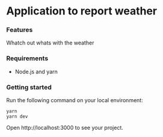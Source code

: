 # Application to report weather 


### Features

Whatch out whats with the weather 

### Requirements

- Node.js and yarn

### Getting started

Run the following command on your local environment:


```
yarn
yarn dev
```

Open http://localhost:3000 to see your project.

